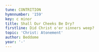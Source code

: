 ```yaml
---
tune: CONTRITION
hymnnumber: '159'
key: c minor
title: Shall Our Cheeks Be Dry?
firstline: Did Christ o'er sinners weep?
topic: 'Christ: Atonement'
author: Beddome
year: '-'
---
```

